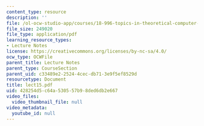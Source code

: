 ```yaml
---
content_type: resource
description: ''
file: /ol-ocw-studio-app/courses/18-996-topics-in-theoretical-computer-science-internet-research-problems-spring-2002/428254d5c64a530557b98ded6db2e667_lect15.pdf
file_size: 249020
file_type: application/pdf
learning_resource_types:
- Lecture Notes
license: https://creativecommons.org/licenses/by-nc-sa/4.0/
ocw_type: OCWFile
parent_title: Lecture Notes
parent_type: CourseSection
parent_uid: c33489e2-2524-4cec-db71-3e9f5ef8529d
resourcetype: Document
title: lect15.pdf
uid: 428254d5-c64a-5305-57b9-8ded6db2e667
video_files:
  video_thumbnail_file: null
video_metadata:
  youtube_id: null
---
```

